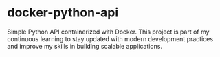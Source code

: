 # docker-python-api
Simple Python API containerized with Docker. This project is part of my continuous learning to stay updated with modern development practices and improve my skills in building scalable applications.
